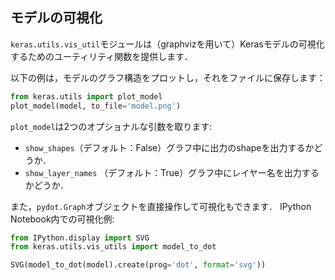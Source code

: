 ## モデルの可視化

`keras.utils.vis_util`モジュールは（graphvizを用いて）Kerasモデルの可視化するためのユーティリティ関数を提供します．

以下の例は，モデルのグラフ構造をプロットし，それをファイルに保存します：

```python
from keras.utils import plot_model
plot_model(model, to_file='model.png')
```

`plot_model`は2つのオプショナルな引数を取ります:

- `show_shapes`（デフォルト：False）グラフ中に出力のshapeを出力するかどうか．
- `show_layer_names` （デフォルト：True）グラフ中にレイヤー名を出力するかどうか．

また，`pydot.Graph`オブジェクトを直接操作して可視化もできます．
IPython Notebook内での可視化例:

```python
from IPython.display import SVG
from keras.utils.vis_utils import model_to_dot

SVG(model_to_dot(model).create(prog='dot', format='svg'))
```
